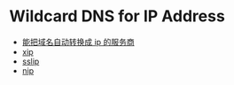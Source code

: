 # Wildcard DNS for IP Address

- [能把域名自动转换成 ip 的服务商](https://v2ex.com/t/508684)
- [xip](http://xip.io/)
- [sslip](https://sslip.io/)
- [nip](https://nip.io/)